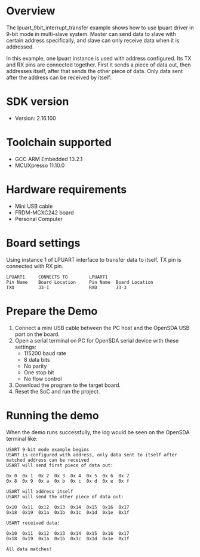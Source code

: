 Overview
========
The lpuart_9bit_interrupt_transfer example shows how to use lpuart driver in 9-bit mode in multi-slave system.
Master can send data to slave with certain address specifically, and slave can only receive data when it is addressed.

In this example, one lpuart instance is used with address configured. Its TX and RX pins are connected together.
First it sends a piece of data out, then addresses itself, after that sends the other piece of data. Only data
sent after the address can be received by itself.

SDK version
===========
- Version: 2.16.100

Toolchain supported
===================
- GCC ARM Embedded  13.2.1
- MCUXpresso  11.10.0

Hardware requirements
=====================
- Mini USB cable
- FRDM-MCXC242 board
- Personal Computer

Board settings
==============
Using instance 1 of LPUART interface to transfer data to itself.
TX pin is connected with RX pin.
~~~~~~~~~~~~~~~~~~~~~~~~~~~~~~~~~~~~~~~~~~~~~~~~~~~~~~
LPUART1     CONNECTS TO        LPUART1
Pin Name    Board Location     Pin Name  Board Location
TXD         J3-1               RXD       J3-3
~~~~~~~~~~~~~~~~~~~~~~~~~~~~~~~~~~~~~~~~~~~~~~~~~~~~~~


Prepare the Demo
================
1.  Connect a mini USB cable between the PC host and the OpenSDA USB port on the board.
2.  Open a serial terminal on PC for OpenSDA serial device with these settings:
    - 115200 baud rate
    - 8 data bits
    - No parity
    - One stop bit
    - No flow control
3.  Download the program to the target board.
4.  Reset the SoC and run the project.

Running the demo
================
When the demo runs successfully, the log would be seen on the OpenSDA terminal like:

~~~~~~~~~~~~~~~~~~~~~~~~~~~~~~
USART 9-bit mode example begins
USART is configured with address, only data sent to itself after matched address can be received
USART will send first piece of data out:

0x 0  0x 1  0x 2  0x 3  0x 4  0x 5  0x 6  0x 7  
0x 8  0x 9  0x a  0x b  0x c  0x d  0x e  0x f  

USART will address itself
USART will send the other piece of data out:

0x10  0x11  0x12  0x13  0x14  0x15  0x16  0x17  
0x18  0x19  0x1a  0x1b  0x1c  0x1d  0x1e  0x1f  

USART received data:

0x10  0x11  0x12  0x13  0x14  0x15  0x16  0x17  
0x18  0x19  0x1a  0x1b  0x1c  0x1d  0x1e  0x1f  

All data matches!
~~~~~~~~~~~~~~~~~~~~~~~~~~~~~~
